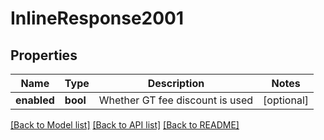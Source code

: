 # InlineResponse2001

## Properties
Name | Type | Description | Notes
------------ | ------------- | ------------- | -------------
**enabled** | **bool** | Whether GT fee discount is used | [optional] 

[[Back to Model list]](../README.md#documentation-for-models) [[Back to API list]](../README.md#documentation-for-api-endpoints) [[Back to README]](../README.md)


